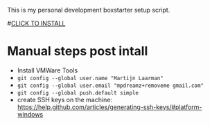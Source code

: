 This is my personal development boxstarter setup script. 


#[CLICK TO INSTALL](http://boxstarter.org/package/nr/url?https://raw.githubusercontent.com/Mpdreamz/my-boxstarter/master/boxstarter.txt)


# Manual steps post intall
- Install VMWare Tools
- `git config --global user.name "Martijn Laarman"`
- `git config --global user.email "mpdreamz+removeme gmail.com"`
- `git config --global push.default simple`
- create SSH keys on the machine:
https://help.github.com/articles/generating-ssh-keys/#platform-windows
